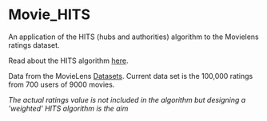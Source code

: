 # Movie_HITS
An application of the HITS (hubs and authorities) algorithm to the Movielens ratings dataset.

Read about the HITS algorithm [here](https://en.wikipedia.org/wiki/HITS_algorithm).

Data from the MovieLens [Datasets](https://grouplens.org/datasets/movielens/).
Current data set is the 100,000 ratings from 700 users of 9000 movies.

*The actual ratings value is not included in the algorithm but designing a 'weighted' HITS algorithm is the aim*
